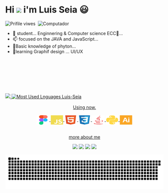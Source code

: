 
<h1 align="left">Hi <img src="https://raw.githubusercontent.com/kaueMarques/kaueMarques/master/hi.gif" width="30px"> i'm Luis Seia 😃</h1>
<img src="https://raw.githubusercontent.com/MicaelliMedeiros/micaellimedeiros/master/image/computer-illustration.png" min-width="400px" max-width="400px" width="400px" align= "right" alt="Computador"/>
<p align="left"> <img src="https://komarev.com/ghpvc/?username=Luis-Seia&color=yellow" alt="Prifile viwes" /> </p>

- 🔭 student... Enginnering & Computer science ECC🤖...
- 📫 focused on the JAVA and JavaScript...
- 👾Basic knowledge of phyton...
- 🎴learning Graphif design ... UI/UX

<br><br>

<br><br>
##

  <a href="https://github.com/Luis-Seia">
  <img height="180em" src="https://github-readme-stats.vercel.app/api?username=Luis-Seia&show_icons=true&theme=vision-friendly-dark&include_all_commits=true&count_private=true"/>
  <img height="180em" src="https://github-readme-stats.vercel.app/api/top-langs/?username=Luis-Seia&layout=compact&theme=vision-friendly-dark" alt="Most Used Lnguages Luis-Seia" />
</div>

<div align="center" valign="top"><br>
   Using now.
  </div>
<div align="center" valign="top"><br>
  <img align="center" alt="Luis-Python" height="30" width="40" src="https://raw.githubusercontent.com/devicons/devicon/master/icons/figma/figma-original.svg">
  <img align="center" alt="Luis-Js" height="30" width="40" src="https://raw.githubusercontent.com/devicons/devicon/master/icons/javascript/javascript-plain.svg">
  <img align="center" alt="Luis-HTML" height="30" width="40" src="https://raw.githubusercontent.com/devicons/devicon/master/icons/html5/html5-original.svg">
  <img align="center" alt="Luis-CSS" height="30" width="40" src="https://raw.githubusercontent.com/devicons/devicon/master/icons/css3/css3-original.svg">
  <img align="center" alt="Luis--java" height="30" width="40" src="https://raw.githubusercontent.com/devicons/devicon/master/icons/java/java-plain.svg">
  <img align="center" alt="Luis-Python" height="30" width="40" src="https://raw.githubusercontent.com/devicons/devicon/master/icons/python/python-plain.svg">
  <img align="center" alt="Luis-" height="30" width="40" src="https://raw.githubusercontent.com/devicons/devicon/master/icons/illustrator/illustrator-plain.svg">
</div>
  <div align="center" valign="top"><br>
  <p> more about me</p>
  </div>
<div align="center">
  <a href="https://instagram.com/luis.seia-" target="_blank"><img src="https://img.shields.io/badge/-Instagram-%23E4405F?style=for-the-badge&logo=instagram&logoColor=white" target="_blank"></a>
 <a href="https://discord.gg/DSvXZbafD2" target="_blank"><img src="https://img.shields.io/badge/Discord-7289DA?style=for-the-badge&logo=discord&logoColor=white" target="_blank"></a> 
  <a href = "mailto:luis.seiax.com"><img src="https://img.shields.io/badge/-Gmail-%23333?style=for-the-badge&logo=gmail&logoColor=white" target="_blank"></a>
  <a href="https://www.linkedin.com/in/luis-seia-05a573237" target="_blank"><img src="https://img.shields.io/badge/-LinkedIn-%230077B5?style=for-the-badge&logo=linkedin&logoColor=white" target="_blank"></a> 
  </a>
  </div>
  
  <div align="center">
  
  ![Snake animation](https://github.com/Luis-Seia/Luis-Seia/blob/output/github-contribution-grid-snake.svg)
 
  </div>


